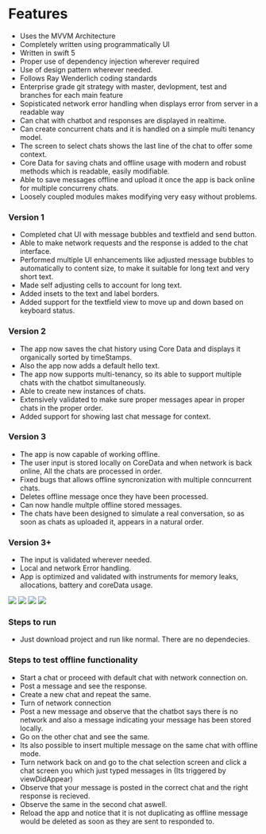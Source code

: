 # Features

- Uses the MVVM Architecture
- Completely written using programmatically UI
- Written in swift 5
- Proper use of dependency injection wherever required
- Use of design pattern wherever needed.
- Follows Ray Wenderlich coding standards
- Enterprise grade git strategy with master, devlopment, test and branches for each main feature
- Sopisticated network error handling when displays error from server in a readable way
- Can chat with chatbot and responses are displayed in realtime.
- Can create concurrent chats and it is handled on a simple multi tenancy model.
- The screen to select chats shows the last line of the chat to offer some context. 
- Core Data for saving chats and offline usage with modern and robust methods which is readable, easily modifiable.
- Able to save messages offline and upload it once the app is back online for multiple concurreny chats.
- Loosely coupled modules makes modifying very easy without problems.

### Version 1
- Completed chat UI with message bubbles and textfield and send button.
- Able to make network requests and the response is added to the chat interface.
- Performed multiple UI enhancements like adjusted message bubbles to automatically to content size, to make it suitable for long text and very short text.
- Made self adjusting cells to account for long text.
- Added insets to the text and label borders.
- Added support for the textfield view to move up and down based on keyboard status. 

### Version 2
- The app now saves the chat history using Core Data and displays it organically sorted by timeStamps. 
- Also the app now adds a default hello text.
- The app now supports multi-tenancy, so its able to support multiple chats with the chatbot simultaneously.
- Able to create new instances of chats. 
- Extensively validated to make sure proper messages apear in proper chats in the proper order. 
- Added support for showing last chat message for context.

### Version 3
- The app is now capable of working offline.
- The user input is stored locally on CoreData and when network is back online, All the chats are processed in order. 
- Fixed bugs that allows offline syncronization with multiple conncurrent chats.
- Deletes offline message once they have been processed.
- Can now handle multple offline stored messages.
- The chats have been designed to simulate a real conversation, so as soon as chats as uploaded it, appears in a natural order. 

### Version 3+
- The input is validated wherever needed.
- Local and network Error handling. 
- App is optimized and validated with instruments for memory leaks, allocations, battery and coreData usage.

![](https://github.com/vishwas513/ChatBot/blob/master/screenshots/pic1.png)
![](https://github.com/vishwas513/ChatBot/blob/master/screenshots/pic2.png)
![](https://github.com/vishwas513/ChatBot/blob/master/screenshots/pic3.png)
![](https://github.com/vishwas513/ChatBot/blob/master/screenshots/pic4.png)


### Steps to run
- Just download project and run like normal. There are no dependecies.

### Steps to test offline functionality
- Start a chat or proceed with default chat with network connection on.
- Post a message and see the response. 
- Create a new chat and repeat the same. 
- Turn of network connection
- Post a new message and observe that the chatbot says there is no network and also a message indicating your message has been stored locally. 
- Go on the other chat and see the same. 
- Its also possible to insert multiple message on the same chat with offline mode. 
- Turn network back on and go to the chat selection screen and click a chat screen you which just typed messages in (Its triggered by viewDidAppear)
- Observe that your message is posted in the correct chat and the right response is recieved.
- Observe the same in the second chat aswell. 
- Reload the app and notice that it is not duplicating as offline message would be deleted as soon as they are sent to responded to. 